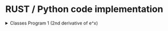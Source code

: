 # RUST / Python code implementation

<details>
<summary>Classes Program 1 (2nd derivative of e^x)</summary>

<pre><code class="language-rust">
use std::fs::File;
use std::io::{self, Write, BufRead};
use std::f64::consts::E;

use std::f64;

fn main() {
    let stdin = io::stdin();

    println!("Initial stepsize:");
    let initial_step = read_input(&stdin).trim().parse::<f64>().unwrap();

    println!("Evaluate at point x:");
    let x = read_input(&stdin).trim().parse::<f64>().unwrap();

    println!("Number of steps (stepsize will be halved each iteration):");
    let number_of_steps = read_input(&stdin).trim().parse::<usize>().unwrap();

    let (h_steps, computed_derivatives) = compute_second_derivative(number_of_steps, x, initial_step);

    write_output(&h_steps, &computed_derivatives, x).expect("Failed to write to file");
}

fn read_input(stdin: &io::Stdin) -> String {
    let mut line = String::new();
    stdin.lock().read_line(&mut line).unwrap();
    line
}

fn compute_second_derivative(n: usize, x: f64, mut h: f64) -> (Vec<f64>, Vec<f64>) {
    let mut h_steps = Vec::with_capacity(n);
    let mut computed = Vec::with_capacity(n);
    for _ in 0..n {
        h_steps.push(h);
        let deriv = (f64::exp(x + h) - 2.0 * f64::exp(x) + f64::exp(x - h)) / (h * h);
        computed.push(deriv);
        h /= 2.0;
    }
    (h_steps, computed)
}

fn write_output(h_steps: &Vec<f64>, computed: &Vec<f64>, x: f64) -> io::Result<()> {
    let mut file = File::create("out.dat")?;
    for (h, approx) in h_steps.iter().zip(computed.iter()) {
        let rel_error = (approx - f64::exp(x)).abs() / f64::exp(x);
        writeln!(file, "{:.6} {:12.5e}", h.log10(), rel_error.log10())?;
    }
    Ok(())
}
</code></pre>

</details>